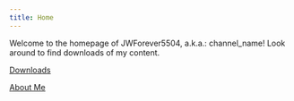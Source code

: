 ```yaml
---
title: Home
--- 
```


Welcome to the homepage of JWForever5504, a.k.a.: channel_name! Look around to find downloads of my content.





[Downloads](https://jwforever5504.github.io/jwforever/downloads)

[About Me](https://jwforever5504.github.io/jwforever/about)
